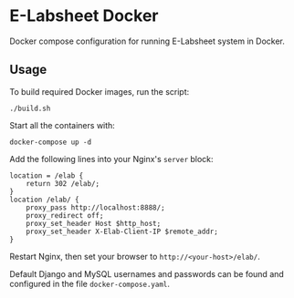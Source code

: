 E-Labsheet Docker
=================

Docker compose configuration for running E-Labsheet system in Docker.

Usage
-----
To build required Docker images, run the script:

    ./build.sh
    
Start all the containers with:

    docker-compose up -d

Add the following lines into your Nginx's `server` block:

    location = /elab {
        return 302 /elab/;
    }
    location /elab/ {
        proxy_pass http://localhost:8888/;
        proxy_redirect off;
        proxy_set_header Host $http_host;
        proxy_set_header X-Elab-Client-IP $remote_addr;
    }

Restart Nginx, then set your browser to `http://<your-host>/elab/`.

Default Django and MySQL usernames and passwords can be found and configured in the file `docker-compose.yaml`.
